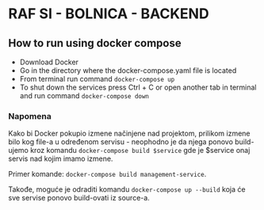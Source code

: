 # RAF SI - BOLNICA - BACKEND

## How to run using docker compose

- Download Docker
- Go in the directory where the docker-compose.yaml file is located
- From terminal run command `docker-compose up`
- To shut down the services press Ctrl + C or open another tab in terminal and run command `docker-compose down`

### Napomena

Kako bi Docker pokupio izmene načinjene nad projektom, prilikom izmene bilo kog file-a u određenom servisu - neophodno je da njega ponovo build-ujemo kroz komandu `docker-compose build $service` gde je $service onaj servis nad kojim imamo izmene. 

Primer komande: `docker-compose build management-service`. 

Takođe, moguće je odraditi komandu `docker-compose up --build` koja će sve servise ponovo build-ovati iz source-a.
